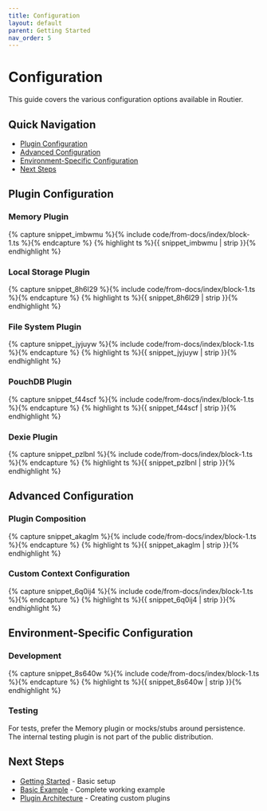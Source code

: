 ```yaml
---
title: Configuration
layout: default
parent: Getting Started
nav_order: 5
---
```


# Configuration

This guide covers the various configuration options available in Routier.

## Quick Navigation

- [Plugin Configuration](#plugin-configuration)
- [Advanced Configuration](#advanced-configuration)
- [Environment-Specific Configuration](#environment-specific-configuration)
- [Next Steps](#next-steps)

## Plugin Configuration

### Memory Plugin

{% capture snippet_imbwmu %}{% include code/from-docs/index/block-1.ts %}{% endcapture %}
{% highlight ts %}{{ snippet_imbwmu  | strip }}{% endhighlight %}

### Local Storage Plugin

{% capture snippet_8h6l29 %}{% include code/from-docs/index/block-1.ts %}{% endcapture %}
{% highlight ts %}{{ snippet_8h6l29  | strip }}{% endhighlight %}

### File System Plugin

{% capture snippet_jyjuyw %}{% include code/from-docs/index/block-1.ts %}{% endcapture %}
{% highlight ts %}{{ snippet_jyjuyw  | strip }}{% endhighlight %}

### PouchDB Plugin

{% capture snippet_f44scf %}{% include code/from-docs/index/block-1.ts %}{% endcapture %}
{% highlight ts %}{{ snippet_f44scf  | strip }}{% endhighlight %}

### Dexie Plugin

{% capture snippet_pzlbnl %}{% include code/from-docs/index/block-1.ts %}{% endcapture %}
{% highlight ts %}{{ snippet_pzlbnl  | strip }}{% endhighlight %}

## Advanced Configuration

### Plugin Composition

{% capture snippet_akaglm %}{% include code/from-docs/index/block-1.ts %}{% endcapture %}
{% highlight ts %}{{ snippet_akaglm  | strip }}{% endhighlight %}

### Custom Context Configuration

{% capture snippet_6q0ij4 %}{% include code/from-docs/index/block-1.ts %}{% endcapture %}
{% highlight ts %}{{ snippet_6q0ij4  | strip }}{% endhighlight %}

## Environment-Specific Configuration

### Development

{% capture snippet_8s640w %}{% include code/from-docs/index/block-1.ts %}{% endcapture %}
{% highlight ts %}{{ snippet_8s640w  | strip }}{% endhighlight %}

### Testing

For tests, prefer the Memory plugin or mocks/stubs around persistence. The internal testing plugin is not part of the public distribution.

## Next Steps

- [Getting Started](getting-started.md) - Basic setup
- [Basic Example](basic-example.md) - Complete working example
- [Plugin Architecture](../plugins/create-your-own/plugin-architecture.md) - Creating custom plugins
